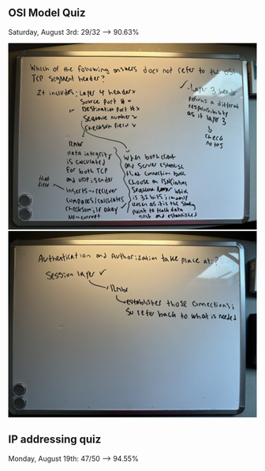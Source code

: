 ## OSI Model Quiz 

<p> Saturday, August 3rd: 29/32 --> 90.63%   </p>

<img src ="/ExamRevs/Rev1.jpg" alt="Review of Wrong Answer"> 
<img src ="/ExamRevs/Rev2.jpg" alt="Review of Wrong Answer"> 

## IP addressing quiz  

<p> Monday, August 19th: 47/50 --> 94.55%   </p>
